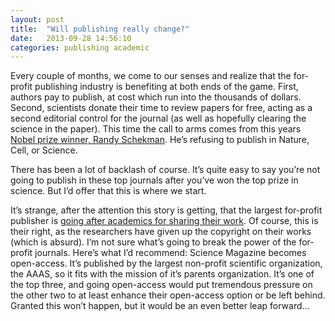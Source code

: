 ```yaml
---
layout: post
title:  "Will publishing really change?"
date:   2013-09-28 14:56:10
categories: publishing academic
---
```


Every couple of months, we come to our senses and realize that the for-profit publishing industry is benefiting at both ends of the game.  First, authors pay to publish, at cost which run into the thousands of dollars.  Second, scientists donate their time to review papers for free, acting as a second editorial control for the journal (as well as hopefully clearing the science in the paper).   This time the call to arms comes from this years [Nobel prize winner, Randy Schekman](http://www.theguardian.com/science/2013/dec/09/nobel-winner-boycott-science-journals).  He’s refusing to publish in Nature, Cell, or Science.  

There has been a lot of backlash of course.  It’s quite easy to say you’re not going to publish in these top journals after you’ve won the top prize in science.  But I’d offer that this is where we start.  

It’s strange, after the attention this story is getting, that the largest for-profit publisher is [going after academics for sharing their work](http://www.washingtonpost.com/blogs/the-switch/wp/2013/12/19/how-one-publisher-is-stopping-academics-from-sharing-their-research/).  Of course, this is their right, as the researchers have given up the copyright on their works (which is absurd).  I’m not sure what’s going to break the power of the for-profit journals.  Here’s what I’d recommend: Science Magazine becomes open-access. It’s published by the largest non-profit scientific organization, the AAAS, so it fits with the mission of it’s parents organization.  It’s one of the top three, and going open-access would put tremendous pressure on the other two to at least enhance their open-access option or be left behind.  Granted this won’t happen, but it would be an even better leap forward…